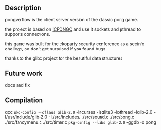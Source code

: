 ## Description

pongverflow is the client server version of the classic pong game.

the project is based on [!CPONGC](https://github.com/xavieran/CPONG) and use it sockets and pthread to supports connections.

this game was built for the ekoparty security conference as a secinfo challege, so don't get surprised if you found bugs

thanks to the glibc project for the beautiful data structures

## Future work

docs and fix

## Compilation

gcc `pkg-config --cflags glib-2.0` -lncurses -lsqlite3 -lpthread -lglib-2.0 -I/usr/include/glib-2.0 -I./src/includes/ ./src/sound.c ./src/pong.c ./src/fancymenu.c ./src/timer.c `pkg-config --libs glib-2.0` -ggdb -o pong
